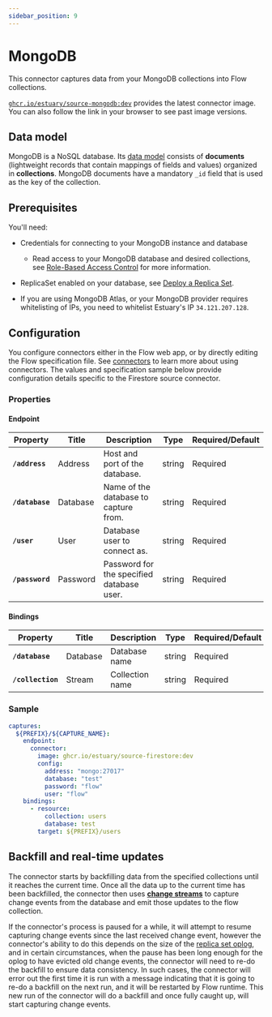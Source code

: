 ```yaml
---
sidebar_position: 9
---
```


# MongoDB

This connector captures data from your MongoDB collections into Flow collections.

[`ghcr.io/estuary/source-mongodb:dev`](https://ghcr.io/estuary/source-mongodb:dev) provides the latest connector image. You can also follow the link in your browser to see past image versions.

## Data model

MongoDB is a NoSQL database. Its [data
model](https://www.mongodb.com/docs/manual/core/data-modeling-introduction/)
consists of **documents** (lightweight records that contain mappings of fields
and values) organized in **collections**. MongoDB documents have a mandatory
`_id` field that is used as the key of the collection.

## Prerequisites

You'll need:

* Credentials for connecting to your MongoDB instance and database

    * Read access to your MongoDB database and desired collections, see
      [Role-Based Access
      Control](https://www.mongodb.com/docs/manual/core/authorization/) for more
      information.

* ReplicaSet enabled on your database, see [Deploy a Replica
  Set](https://www.mongodb.com/docs/manual/tutorial/deploy-replica-set/).

* If you are using MongoDB Atlas, or your MongoDB provider requires whitelisting
  of IPs, you need to whitelist Estuary's IP `34.121.207.128`.

## Configuration

You configure connectors either in the Flow web app, or by directly editing the Flow specification file.
See [connectors](../../../concepts/connectors.md#using-connectors) to learn more about using connectors. The values and specification sample below provide configuration details specific to the Firestore source connector.

### Properties

#### Endpoint

| Property                        | Title               | Description                                                                                                                                 | Type    | Required/Default           |
|---------------------------------|---------------------|---------------------------------------------------------------------------------------------------------------------------------------------|---------|----------------------------|
| **`/address`**                  | Address             | Host and port of the database.                                                                                 | string  | Required                   |
| **`/database`**                 | Database            | Name of the database to capture from.                                                                         | string  | Required                   |
| **`/user`**                     | User                | Database user to connect as.                                                                                   | string  | Required                   |
| **`/password`**                 | Password            | Password for the specified database user.                                                                                                   | string  | Required                   |

#### Bindings

| Property          | Title    | Description     | Type      | Required/Default |
| -------           | ------   | ------          | --------- | --------         |
| **`/database`**   | Database | Database name   | string    | Required         |
| **`/collection`** | Stream   | Collection name | string    | Required         |

### Sample

```yaml
captures:
  ${PREFIX}/${CAPTURE_NAME}:
    endpoint:
      connector:
        image: ghcr.io/estuary/source-firestore:dev
        config:
          address: "mongo:27017"
          database: "test"
          password: "flow"
          user: "flow"
    bindings:
      - resource:
          collection: users
          database: test
        target: ${PREFIX}/users
```

## Backfill and real-time updates

The connector starts by backfilling data from the specified collections until it
reaches the current time. Once all the data up to the current time has been
backfilled, the connector then uses [**change
streams**](https://www.mongodb.com/docs/manual/changeStreams/) to capture
change events from the database and emit those updates to the flow collection.

If the connector's process is paused for a while, it will attempt to resume
capturing change events since the last received change event, however the
connector's ability to do this depends on the size of the [replica set
oplog](https://www.mongodb.com/docs/manual/core/replica-set-oplog/), and in
certain circumstances, when the pause has been long enough for the oplog to have
evicted old change events, the connector will need to re-do the backfill to
ensure data consistency. In such cases, the connector will error out the first
time it is run with a message indicating that it is going to re-do a backfill on
the next run, and it will be restarted by Flow runtime. This new run of the
connector will do a backfill and once fully caught up, will start capturing
change events.
